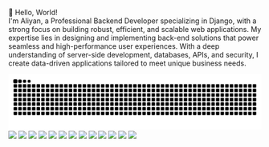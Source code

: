 
👋 Hello, World!
</br>
I'm Aliyan, a Professional Backend Developer specializing in Django, with a strong focus on building robust, efficient, and scalable web applications. My expertise lies in designing and implementing back-end solutions that power seamless and high-performance user experiences. With a deep understanding of server-side development, databases, APIs, and security, I create data-driven applications tailored to meet unique business needs.

<img src="https://raw.githubusercontent.com/Aliyan167/Aliyan167/output/github-contribution-grid-snake-dark.svg" alt="Snake animation" />
<img src="https://camo.githubusercontent.com/c0bce64b8d9f51fcc7b9ff18461a13dc27c898413d5706d19942da74a3e69bad/68747470733a2f2f696d672e736869656c64732e696f2f7374617469632f76313f6d6573736167653d48544d4c266c6f676f3d68746d6c35266c6162656c3d26636f6c6f723d453334463236266c6f676f436f6c6f723d7768697465266c6162656c436f6c6f723d267374796c653d666f722d7468652d6261646765"/>
<img src="https://camo.githubusercontent.com/a9e7ed4cb46f28fd25ddeab7dcd753187651d0c30e84062f48b70b9d29e7884b/68747470733a2f2f696d672e736869656c64732e696f2f7374617469632f76313f6d6573736167653d435353266c6f676f3d63737333266c6162656c3d26636f6c6f723d313537324236266c6f676f436f6c6f723d7768697465266c6162656c436f6c6f723d267374796c653d666f722d7468652d6261646765" />
<img src="https://camo.githubusercontent.com/8b727d1caaf3c060f613e1bc955677636ead470e7942cf19bb6fc5f03e03fa0a/68747470733a2f2f696d672e736869656c64732e696f2f7374617469632f76313f6d6573736167653d4a617661536372697074266c6f676f3d6a617661736372697074266c6162656c3d26636f6c6f723d463744463145266c6f676f436f6c6f723d626c61636b266c6162656c436f6c6f723d267374796c653d666f722d7468652d6261646765" />
<img src="https://camo.githubusercontent.com/da11198858696e81be02ce101ca79b5ea81188b54b9e2b0babe116b28bccfab9/68747470733a2f2f696d672e736869656c64732e696f2f7374617469632f76313f6d6573736167653d446a616e676f266c6f676f3d646a616e676f266c6162656c3d26636f6c6f723d303932453230266c6f676f436f6c6f723d7768697465266c6162656c436f6c6f723d267374796c653d666f722d7468652d6261646765" />
<img src="https://camo.githubusercontent.com/1b551c798116d28a27cbc8a8650f7d8bd834b4df5b349af032cf65e38fb81453/68747470733a2f2f696d672e736869656c64732e696f2f62616467652f6a71756572792d2532333037363941442e7376673f7374796c653d666f722d7468652d6261646765266c6f676f3d6a7175657279266c6f676f436f6c6f723d7768697465" />
<img src="https://camo.githubusercontent.com/bb55c1905a6c6ef48279541ebe5ecebb28984e7838cbf2a6e9b0aa63345e18b6/68747470733a2f2f696d672e736869656c64732e696f2f7374617469632f76313f6d6573736167653d426f6f747374726170266c6f676f3d626f6f747374726170266c6162656c3d26636f6c6f723d353633443743266c6f676f436f6c6f723d7768697465266c6162656c436f6c6f723d267374796c653d666f722d7468652d6261646765" />
<img src="https://camo.githubusercontent.com/c7d9b8a4063790e62c016858c5c70ea799248847f8c268dc4fa2a27e649cd4fe/68747470733a2f2f696d672e736869656c64732e696f2f7374617469632f76313f6d6573736167653d476974487562266c6f676f3d676974687562266c6162656c3d26636f6c6f723d313831373137266c6f676f436f6c6f723d7768697465266c6162656c436f6c6f723d267374796c653d666f722d7468652d6261646765" />
<img src="https://camo.githubusercontent.com/4cc224b4c65fd4fd0ba334461861f8c4f1895bd57573b30ca454828300df54db/68747470733a2f2f696d672e736869656c64732e696f2f7374617469632f76313f6d6573736167653d5265616374266c6f676f3d7265616374266c6162656c3d26636f6c6f723d323032333241266c6f676f436f6c6f723d363144414642266c6162656c436f6c6f723d267374796c653d666f722d7468652d6261646765" />
<img src="https://camo.githubusercontent.com/3b8acbd3b28f4eeea42ac0a133ce1fab29b1a49afaf3d4ab281ad3de6cd537b3/68747470733a2f2f696d672e736869656c64732e696f2f7374617469632f76313f6d6573736167653d507974686f6e266c6f676f3d707974686f6e266c6162656c3d26636f6c6f723d333737364142266c6f676f436f6c6f723d7768697465266c6162656c436f6c6f723d267374796c653d666f722d7468652d6261646765" />
<img src="https://camo.githubusercontent.com/e2acd58c0dfe0f8a635774f130bdc578cc4eec7bea4c2a37482d1ccd8d062a93/68747470733a2f2f696d672e736869656c64732e696f2f7374617469632f76313f6d6573736167653d4a617661266c6f676f3d6a617661266c6162656c3d26636f6c6f723d303037333936266c6f676f436f6c6f723d7768697465266c6162656c436f6c6f723d267374796c653d666f722d7468652d6261646765" />
<img src="https://camo.githubusercontent.com/5549f05a3cf5e740ac811d64d4de0ef9987f99f770bf055a909f8ba7b4b94f9e/68747470733a2f2f696d672e736869656c64732e696f2f7374617469632f76313f6d6573736167653d4d7953514c266c6f676f3d6d7973716c266c6162656c3d26636f6c6f723d343437394131266c6f676f436f6c6f723d7768697465266c6162656c436f6c6f723d267374796c653d666f722d7468652d6261646765" />
<img src="https://camo.githubusercontent.com/0515181a90d3275d2d72583aef151ed59ac774824db8f063a51df9106c004868/68747470733a2f2f696d672e736869656c64732e696f2f7374617469632f76313f6d6573736167653d4e6f64652e6a73266c6f676f3d6e6f64652e6a73266c6162656c3d26636f6c6f723d333339393333266c6f676f436f6c6f723d7768697465266c6162656c436f6c6f723d267374796c653d666f722d7468652d6261646765" />
<img src="https://camo.githubusercontent.com/19727766428368fcc2aa60f8f5f26e95089319a66f11da0a190bad6e812ca65d/68747470733a2f2f696d672e736869656c64732e696f2f7374617469632f76313f6d6573736167653d506f737467726553514c266c6f676f3d706f737467726573716c266c6162656c3d26636f6c6f723d333336373931266c6f676f436f6c6f723d7768697465266c6162656c436f6c6f723d267374796c653d666f722d7468652d6261646765" />
<img src="" />
<img src="" />


</div>
